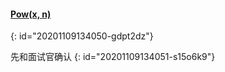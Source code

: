 #### [Pow(x, n)](https://leetcode-cn.com/problems/powx-n/)
{: id="20201109134050-gdpt2dz"}

先和面试官确认
{: id="20201109134051-s15o6k9"}
